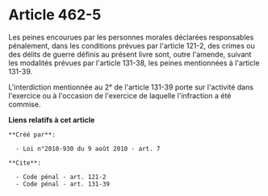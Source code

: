 # Article 462-5

Les peines encourues par les personnes morales déclarées responsables pénalement, dans les conditions prévues par l'article
121-2, des crimes ou des délits de guerre définis au présent livre sont, outre l'amende, suivant les modalités prévues par
l'article 131-38, les peines mentionnées à l'article 131-39.

L'interdiction mentionnée au 2° de l'article 131-39 porte sur l'activité dans l'exercice ou à l'occasion de l'exercice de
laquelle l'infraction a été commise.

**Liens relatifs à cet article**

	**Créé par**:

	  - Loi n°2010-930 du 9 août 2010 - art. 7

	**Cite**:

	  - Code pénal - art. 121-2
	  - Code pénal - art. 131-39

